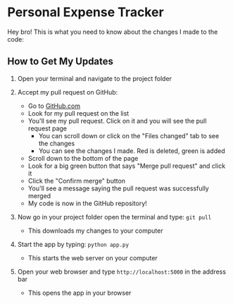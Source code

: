 # Personal Expense Tracker

Hey bro! This is what you need to know about the changes I made to the code:

## How to Get My Updates

1. Open your terminal and navigate to the project folder

2. Accept my pull request on GitHub:

   - Go to [GitHub.com](https://github.com/JasDesierto/PET/pulls)
   - Look for my pull request on the list
   - You'll see my pull request. Click on it and you will see the pull request page
        - You can scroll down or click on the "Files changed" tab to see the changes
        - You can see the changes I made. Red is deleted, green is added
   - Scroll down to the bottom of the page
   - Look for a big green button that says "Merge pull request" and click it
   - Click the "Confirm merge" button
   - You'll see a message saying the pull request was successfully merged
   - My code is now in the GitHub repository!

3. Now go in your project folder open the terminal and type: `git pull`

   - This downloads my changes to your computer

4. Start the app by typing: `python app.py`

   - This starts the web server on your computer

5. Open your web browser and type `http://localhost:5000` in the address bar
   - This opens the app in your browser
